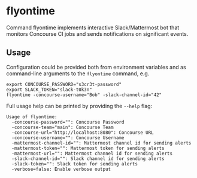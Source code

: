 # flyontime

Command flyontime implements interactive Slack/Mattermost bot that monitors
Concourse CI jobs and sends notifications on significant events.

## Usage

Configuration could be provided both from environment variables and as
command-line arguments to the `flyontime` command, e.g.

```
export CONCOURSE_PASSWORD="s3cr3t-password"
export SLACK_TOKEN="slack-t0k3n"
flyontime -concourse-username="Bob" -slack-channel-id="42"
```

Full usage help can be printed by providing the `--help` flag:

```
Usage of flyontime:
  -concourse-password="": Concourse Password
  -concourse-team="main": Concourse Team
  -concourse-url="http://localhost:8080": Concourse URL
  -concourse-username="": Concourse Username
  -mattermost-channel-id="": Mattermost channel id for sending alerts
  -mattermost-token="": Mattermost token for sending alerts
  -mattermost-url="": Mattermost channel id for sending alerts
  -slack-channel-id="": Slack channel id for sending alerts
  -slack-token="": Slack token for sending alerts
  -verbose=false: Enable verbose output
```

